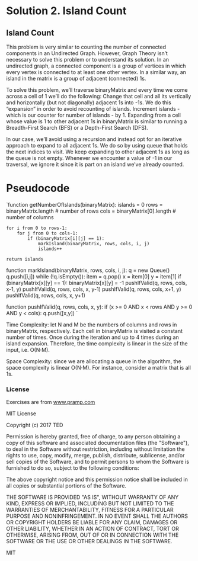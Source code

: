 # Solution 2. Island Count

## Island Count

This problem is very similar to counting the number of connected components in an Undirected Graph. However, Graph Theory isn’t necessary to solve this problem or to understand its solution. In an undirected graph, a connected component is a group of vertices in which every vertex is connected to at least one other vertex. In a similar way, an island in the matrix is a group of adjacent (connected) 1s.

To solve this problem, we’ll traverse binaryMatrix and every time we come across a cell of 1 we’ll do the following: Change that cell and all its vertically and horizontally (but not diagonally) adjacent 1s into -1s. We do this “expansion” in order to avoid recounting of islands. Increment islands - which is our counter for number of islands - by 1. Expanding from a cell whose value is 1 to other adjacent 1s in binaryMatrix is similar to running a Breadth-First Search (BFS) or a Depth-First Search (DFS).

In our case, we’ll avoid using a recursion and instead opt for an iterative approach to expand to all adjacent 1s. We do so by using queue that holds the next indices to visit. We keep expanding to other adjacent 1s as long as the queue is not empty. Whenever we encounter a value of -1 in our traversal, we ignore it since it is part on an island we’ve already counted.


# Pseudocode

`function getNumberOfIslands(binaryMatrix):
    islands = 0
    rows = binaryMatrix.length # number of rows
    cols = binaryMatrix[0].length # number of columns

    for i from 0 to rows-1:
        for j from 0 to cols-1:
            if (binaryMatrix[i][j] == 1):
                markIsland(binaryMatrix, rows, cols, i, j)
                islands++
                
    return islands


function markIsland(binaryMatrix, rows, cols, i, j):
    q = new Queue()
    q.push([i,j])
    while (!q.isEmpty()):
        item = q.pop()
        x = item[0]
        y = item[1]
        if (binaryMatrix[x][y] == 1):
            binaryMatrix[x][y] = -1
            pushIfValid(q, rows, cols, x-1, y)
            pushIfValid(q, rows, cols, x, y-1)
            pushIfValid(q, rows, cols, x+1, y)
            pushIfValid(q, rows, cols, x, y+1)


function pushIfValid(q, rows, cols, x, y):
    if (x >= 0 AND x < rows AND y >= 0 AND y < cols):
        q.push([x,y])
`


Time Complexity: let N and M be the numbers of columns and rows in binaryMatrix, respectively. Each cell in binaryMatrix is visited a constant number of times. Once during the iteration and up to 4 times during an island expansion. Therefore, the time complexity is linear in the size of the input, i.e. O(N⋅M).

Space Complexity: since we are allocating a queue in the algorithm, the space complexity is linear O(N⋅M). For instance, consider a matrix that is all 1s. 


### License

Exercises are from www.pramp.com

MIT License

Copyright (c) 2017 TED

Permission is hereby granted, free of charge, to any person obtaining a copy
of this software and associated documentation files (the "Software"), to deal
in the Software without restriction, including without limitation the rights
to use, copy, modify, merge, publish, distribute, sublicense, and/or sell
copies of the Software, and to permit persons to whom the Software is
furnished to do so, subject to the following conditions:

The above copyright notice and this permission notice shall be included in all
copies or substantial portions of the Software.

THE SOFTWARE IS PROVIDED "AS IS", WITHOUT WARRANTY OF ANY KIND, EXPRESS OR
IMPLIED, INCLUDING BUT NOT LIMITED TO THE WARRANTIES OF MERCHANTABILITY,
FITNESS FOR A PARTICULAR PURPOSE AND NONINFRINGEMENT. IN NO EVENT SHALL THE
AUTHORS OR COPYRIGHT HOLDERS BE LIABLE FOR ANY CLAIM, DAMAGES OR OTHER
LIABILITY, WHETHER IN AN ACTION OF CONTRACT, TORT OR OTHERWISE, ARISING FROM,
OUT OF OR IN CONNECTION WITH THE SOFTWARE OR THE USE OR OTHER DEALINGS IN THE
SOFTWARE.

MIT
